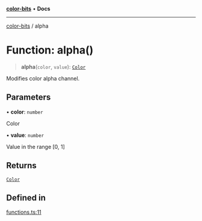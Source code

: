[**color-bits**](../README.md) • **Docs**

***

[color-bits](../README.md) / alpha

# Function: alpha()

> **alpha**(`color`, `value`): [`Color`](../type-aliases/Color.md)

Modifies color alpha channel.

## Parameters

• **color**: `number`

Color

• **value**: `number`

Value in the range [0, 1]

## Returns

[`Color`](../type-aliases/Color.md)

## Defined in

[functions.ts:11](https://github.com/romgrk/color-bits/blob/c5c0102ea19a813c9c975d4fbcf79d350814076c/src/functions.ts#L11)
